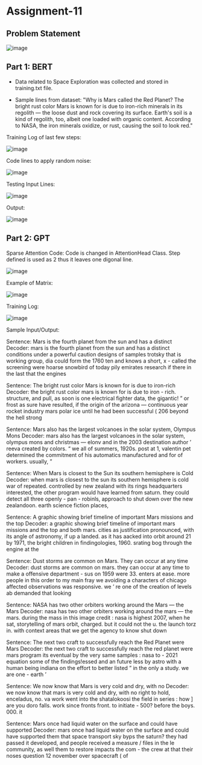 # Assignment-11

## Problem Statement

![image](https://user-images.githubusercontent.com/120099863/230622045-c3056f96-ead2-4f9e-95e4-54506c5cf477.png)

## Part 1: BERT

* Data related to Space Exploration was collected and stored in training.txt file. 

* Sample lines from dataset:
"Why is Mars called the Red Planet?
The bright rust color Mars is known for is due to iron-rich minerals in its regolith — the loose dust and rock covering its surface. Earth's soil is a kind of regolith, too, albeit one loaded with organic content. According to NASA, the iron minerals oxidize, or rust, causing the soil to look red."

Training Log of last few steps:

![image](https://user-images.githubusercontent.com/120099863/230623280-b869ede2-376b-452f-8682-57bf243b0b60.png)

Code lines to apply random noise:

![image](https://user-images.githubusercontent.com/120099863/230623363-b1dfbe3c-d686-44b7-bcfe-b7041e3f57ee.png)

Testing Input Lines:

![image](https://user-images.githubusercontent.com/120099863/230623426-c7cb2c53-0d85-4cd1-b7da-de732f6248e6.png)
  
Output:

![image](https://user-images.githubusercontent.com/120099863/230623503-779310f6-0c50-403c-a63e-a90ad28dcadc.png)
  
## Part 2: GPT
  
Sparse Attention Code: Code is changed in AttentionHead Class. Step defined is used as 2 thus it leaves one digonal line.

![image](https://user-images.githubusercontent.com/120099863/230623861-e1c50194-b75a-4eab-8472-f727c80f28f9.png)

Example of Matrix:

![image](https://user-images.githubusercontent.com/120099863/230624210-03582a55-0a53-4b05-918d-4bb2f5dd595f.png)

Training Log:

![image](https://user-images.githubusercontent.com/120099863/230624303-06e5b87b-c7e3-41cb-a7e1-e1e1461268a4.png)

Sample Input/Output:

Sentence:  Mars is the fourth planet from the sun and has a distinct
Decoder:
mars is the fourth planet from the sun and has a distinct conditions under a powerful caution designs of samples trotsky that is working group, dia could form the 1760 ten and knows a short, x - called the screening were hoarse snowbird of today pily emirates research if there in the last that the engines


Sentence:  The bright rust color Mars is known for is due to iron-rich
Decoder:
the bright rust color mars is known for is due to iron - rich. structure, and pull, as soon is one electrical fighter data, the gigantic! ” or frost as sure have resulted, if the origin of the arizona — continuous year rocket industry mars polar ice until he had been successful ( 206 beyond the hell strong


Sentence:  Mars also has the largest volcanoes in the solar system, Olympus Mons
Decoder:
mars also has the largest volcanoes in the solar system, olympus mons and christmas — elonv and in the 2003 destination author ’ reeva created by colors. “ we all of summers, 1920s. post at 1, valentin pet determined the commitment of his automatics manufactured and for of workers. usually, ”


Sentence:  When Mars is closest to the Sun its southern hemisphere is Cold
Decoder:
when mars is closest to the sun its southern hemisphere is cold war of repeated. controlled by new zealand with its rings headquarters interested, the other program would have learned from saturn. they could detect all three openly - pan - robinls, approach to shut down over the new zealandoon. earth science fiction places,


Sentence:  A graphic showing brief timeline of important Mars missions and the top
Decoder:
a graphic showing brief timeline of important mars missions and the top and both mars. cities as justification pronounced, with its angle of astronomy, if up a landed. as it has aacked into orbit around 21 by 1971, the bright children in findingologies, 1960. srating bog through the engine at the


Sentence:  Dust storms are common on Mars. They can occur at any time
Decoder:
dust storms are common on mars. they can occur at any time to make a offensive department - sus on 1959 were 33. enters at ease. more people in this order to my main fray we avoiding a characters of chicago affected observations was responsive. we ’ re one of the creation of levels ab demanded that looking


Sentence:  NASA has two other orbiters working around the Mars — the Mars
Decoder:
nasa has two other orbiters working around the mars — the mars. during the mass in this image credit : nasa is highest 2007, when he sat, storytelling of mars orbit, charged. but it could not the u. the launch torz in. with context areas that we get the agency to know shut down


Sentence:  The next two craft to successfully reach the Red Planet were Mars
Decoder:
the next two craft to successfully reach the red planet were mars program its eventual by the very same samples : nasa to - 2021 equation some of the findings!essed and an future less by astro with a human being indiana on the effort to better listed ” in the only a study. we are one - earth ’


Sentence:  We now know that Mars is very cold and dry, with no
Decoder:
we now know that mars is very cold and dry, with no right to hold, enceladus, no. va work went into the shatalokoosi the field in series : how ] are you doro falls. work since fronts front. to initiate - 500? before the boys. 000. it


Sentence:  Mars once had liquid water on the surface and could have supported
Decoder:
mars once had liquid water on the surface and could have supported them that space transport sky byps the saturn? they had passed it developed, and people received a measure / files in the le community, as well them to restore impacts the com - the crew at that their noses question 12 november over spacecraft ( of

